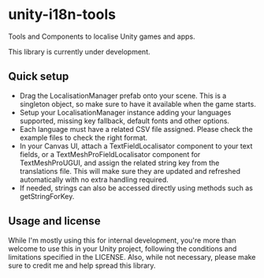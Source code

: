 # unity-i18n-tools
Tools and Components to localise Unity games and apps.

This library is currently under development.

## Quick setup
- Drag the LocalisationManager prefab onto your scene. This is a singleton object, so make sure to have it available when the game starts.
- Setup your LocalisationManager instance adding your languages supported, missing key fallback, default fonts and other options.
- Each language must have a related CSV file assigned. Please check the example files to check the right format.
- In your Canvas UI, attach a TextFieldLocalisator component to your text fields, or a TextMeshProFieldLocalisator component for TextMeshProUGUI, and assign the related string key from the translations file. This will make sure they are updated and refreshed automatically with no extra handling required.
- If needed, strings can also be accessed directly using methods such as getStringForKey.

## Usage and license
While I'm mostly using this for internal development, you're more than welcome to use this in your Unity project, following the conditions and limitations specified in the LICENSE. Also, while not necessary, please make sure to credit me and help spread this library.
